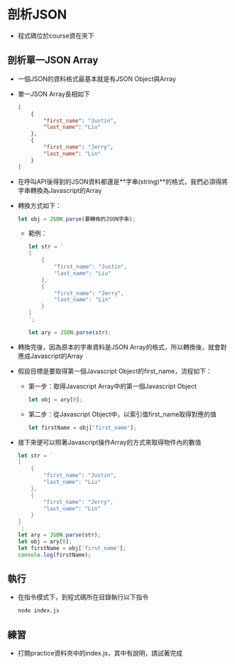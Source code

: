 # 剖析JSON

- 程式碼位於course資在夾下

## 剖析單一JSON Array

- 一個JSON的資料格式最基本就是有JSON Object與Array

- 單一JSON Array長相如下

  ```json
  [
      {
          "first_name": "Justin",
          "last_name": "Liu"
      },
      {
          "first_name": "Jerry",
          "last_name": "Lin"
      }
  ]
  ```

  

- 在呼叫API後得到的JSON資料都還是**字串(string)**的格式，我們必須得將字串轉換為Javascript的Array

- 轉換方式如下：

  ```javascript
  let obj = JSON.parse(要轉換的JSON字串);
  ```

  - 範例：

    ```javascript
    let str = `
    [
        {
            "first_name": "Justin",
            "last_name": "Liu"
        },
        {
            "first_name": "Jerry",
            "last_name": "Lin"
        }
    ]
    `;
    
    let ary = JSON.parse(str);
    ```

- 轉換完後，因為原本的字串資料是JSON Array的格式，所以轉換後，就會對應成Javascript的Array

- 假設目標是要取得第一個Javascript Object的first_name，流程如下：

  - 第一步：取得Javascript Array中的第一個Javascript Object

    ```javascript
    let obj = ary[0];
    ```

  - 第二步：從Javascript Object中，以索引值first_name取得對應的值

    ```javascript
    let firstName = obj['first_name'];
    ```

- 接下來便可以照著Javascript操作Array的方式來取得物件內的數值

  ```javascript
  let str = `
  [
      {
          "first_name": "Justin",
          "last_name": "Liu"
      },
      {
          "first_name": "Jerry",
          "last_name": "Lin"
      }
  ]
  `;
  let ary = JSON.parse(str);
  let obj = ary[0];
  let firstName = obj['first_name'];
  console.log(firstName);
  ```

## 執行

- 在指令模式下，到程式碼所在目錄執行以下指令

  ```bash
  node index.js
  ```

## 練習

- 打開practice資料夾中的index.js，其中有說明，請試著完成